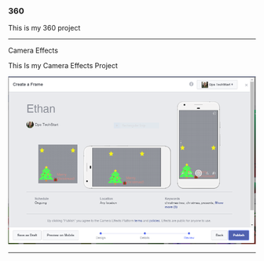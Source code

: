### 360

This is my 360 project

<script src="//360.vizor.io/scripts/embed.js" data-vizorurl="https://360.vizor.io/embed/v/9xkqb" ></script>

***

Camera Effects

This Is my Camera Effects Project

![Merry C](https://github.com/liljohnethan/liljohnethan.github.io/blob/master/Merry%20Christmas.PNG?raw=true "Optional Title")

***
